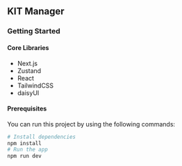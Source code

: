 ## KIT Manager
### Getting Started
#### Core Libraries
* Next.js
* Zustand
* React
* TailwindCSS
* daisyUI
#### Prerequisites
You can run this project by using the following commands:
```bash
# Install dependencies
npm install
# Run the app
npm run dev
```
